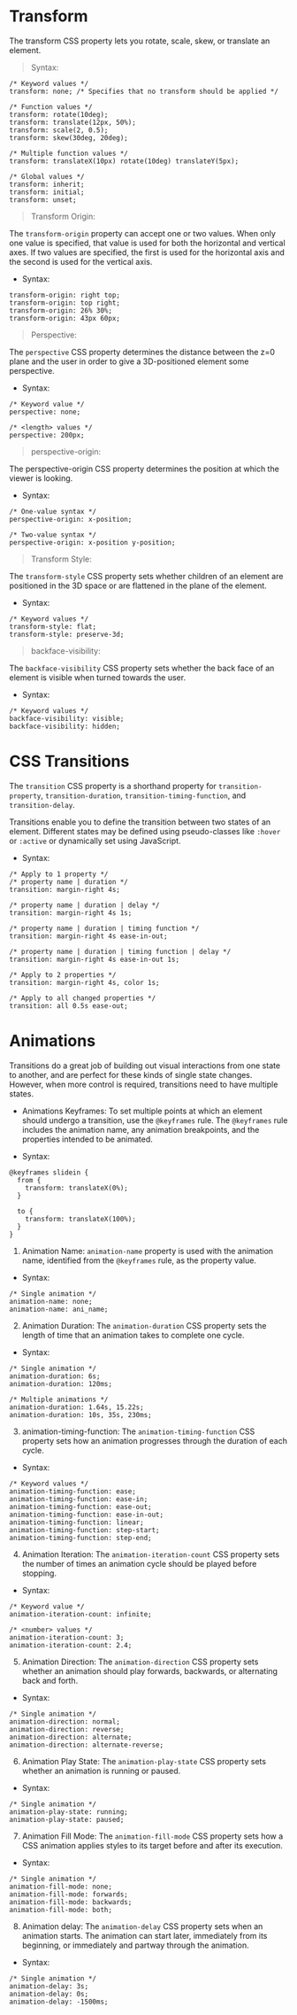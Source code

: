 # Transform

The transform CSS property lets you rotate, scale, skew, or translate an element.

> Syntax:

```
/* Keyword values */
transform: none; /* Specifies that no transform should be applied */

/* Function values */
transform: rotate(10deg);
transform: translate(12px, 50%);
transform: scale(2, 0.5);
transform: skew(30deg, 20deg);

/* Multiple function values */
transform: translateX(10px) rotate(10deg) translateY(5px);

/* Global values */
transform: inherit;
transform: initial;
transform: unset;
```

> Transform Origin:

The `transform-origin` property can accept one or two values. When only one value is specified, that value is used for both the horizontal and vertical axes. If two values are specified, the first is used for the horizontal axis and the second is used for the vertical axis.<br>

+ Syntax:
```
transform-origin: right top;
transform-origin: top right;
transform-origin: 26% 30%;
transform-origin: 43px 60px;
```

> Perspective:

The `perspective` CSS property determines the distance between the z=0 plane and the user in order to give a 3D-positioned element some perspective.<br>

+ Syntax:
```
/* Keyword value */
perspective: none;

/* <length> values */
perspective: 200px;
```

> perspective-origin:

The perspective-origin CSS property determines the position at which the viewer is looking.<br>

+ Syntax:

```
/* One-value syntax */
perspective-origin: x-position;

/* Two-value syntax */
perspective-origin: x-position y-position;
```

> Transform Style:

The `transform-style` CSS property sets whether children of an element are positioned in the 3D space or are flattened in the plane of the element.<br>

+ Syntax:
```
/* Keyword values */
transform-style: flat;
transform-style: preserve-3d;
```

> backface-visibility:

The `backface-visibility` CSS property sets whether the back face of an element is visible when turned towards the user.<br>

+ Syntax:
```
/* Keyword values */
backface-visibility: visible;
backface-visibility: hidden;
```

# CSS Transitions

The `transition` CSS property is a shorthand property for `transition-property`, `transition-duration`, `transition-timing-function`, and `transition-delay`.<br>

Transitions enable you to define the transition between two states of an element. Different states may be defined using pseudo-classes like `:hover` or `:active` or dynamically set using JavaScript.<br>

+ Syntax:
```
/* Apply to 1 property */
/* property name | duration */
transition: margin-right 4s;

/* property name | duration | delay */
transition: margin-right 4s 1s;

/* property name | duration | timing function */
transition: margin-right 4s ease-in-out;

/* property name | duration | timing function | delay */
transition: margin-right 4s ease-in-out 1s;

/* Apply to 2 properties */
transition: margin-right 4s, color 1s;

/* Apply to all changed properties */
transition: all 0.5s ease-out;
```

# Animations

Transitions do a great job of building out visual interactions from one state to another, and are perfect for these kinds of single state changes. However, when more control is required, transitions need to have multiple states.<br>

+ Animations Keyframes:
To set multiple points at which an element should undergo a transition, use the `@keyframes` rule. The `@keyframes` rule includes the animation name, any animation breakpoints, and the properties intended to be animated.<br>

- Syntax:
```
@keyframes slidein {
  from {
    transform: translateX(0%);
  }

  to {
    transform: translateX(100%);
  }
}
```

1. Animation Name:
`animation-name` property is used with the animation name, identified from the `@keyframes` rule, as the property value.<br>

+ Syntax:
```
/* Single animation */
animation-name: none;
animation-name: ani_name;
```

2. Animation Duration:
The `animation-duration` CSS property sets the length of time that an animation takes to complete one cycle.<br>

+ Syntax:
```
/* Single animation */
animation-duration: 6s;
animation-duration: 120ms;

/* Multiple animations */
animation-duration: 1.64s, 15.22s;
animation-duration: 10s, 35s, 230ms;
```

3. animation-timing-function:
The `animation-timing-function` CSS property sets how an animation progresses through the duration of each cycle.

* Syntax:
```
/* Keyword values */
animation-timing-function: ease;
animation-timing-function: ease-in;
animation-timing-function: ease-out;
animation-timing-function: ease-in-out;
animation-timing-function: linear;
animation-timing-function: step-start;
animation-timing-function: step-end;
```

4. Animation Iteration:
The `animation-iteration-count` CSS property sets the number of times an animation cycle should be played before stopping.<br>

+ Syntax:
```
/* Keyword value */
animation-iteration-count: infinite;

/* <number> values */
animation-iteration-count: 3;
animation-iteration-count: 2.4;
```

5. Animation Direction:
The `animation-direction` CSS property sets whether an animation should play forwards, backwards, or alternating back and forth.<br>

+ Syntax:
```
/* Single animation */
animation-direction: normal;
animation-direction: reverse;
animation-direction: alternate;
animation-direction: alternate-reverse;
```

6. Animation Play State:
The `animation-play-state` CSS property sets whether an animation is running or paused.<br>

+ Syntax:
```
/* Single animation */
animation-play-state: running;
animation-play-state: paused;
```

7. Animation Fill Mode:
The `animation-fill-mode` CSS property sets how a CSS animation applies styles to its target before and after its execution.<br>

+ Syntax:
```
/* Single animation */
animation-fill-mode: none;
animation-fill-mode: forwards;
animation-fill-mode: backwards;
animation-fill-mode: both;
```

8. Animation delay:
The `animation-delay` CSS property sets when an animation starts. The animation can start later, immediately from its beginning, or immediately and partway through the animation.<br>

+ Syntax:
```
/* Single animation */
animation-delay: 3s;
animation-delay: 0s;
animation-delay: -1500ms;
```





